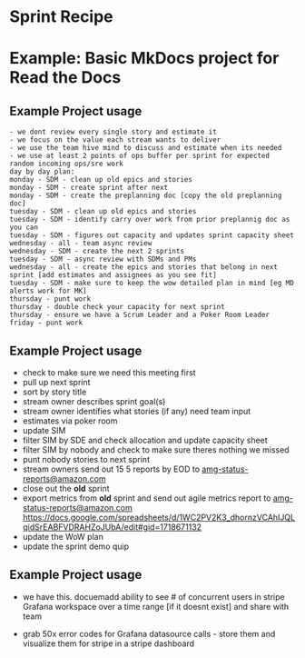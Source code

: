 # Sprint Recipe

Example: Basic MkDocs project for Read the Docs
===============================================

Example Project usage
---------------------
    - we dont review every single story and estimate it
    - we focus on the value each stream wants to deliver
    - we use the team hive mind to discuss and estimate when its needed
    - we use at least 2 points of ops buffer per sprint for expected random incoming ops/sre work
    day by day plan:
    monday - SDM - clean up old epics and stories
    monday - SDM - create sprint after next
    monday - SDM - create the preplanning doc [copy the old preplanning doc] 
    tuesday - SDM - clean up old epics and stories
    tuesday - SDM - identify carry over work from prior preplannig doc as you can
    tuesday - SDM - figures out capacity and updates sprint capacity sheet
    wednesday - all - team async review
    wednesday - SDM - create the next 2 sprints
    tuesday - SDM - async review with SDMs and PMs
    wednesday - all - create the epics and stories that belong in next sprint [add estimates and assignees as you see fit]  
    tuesday - SDM - make sure to keep the wow detailed plan in mind [eg MD alerts work for MK]
    thursday - punt work 
    thursday - double check your capacity for next sprint 
    thursday - ensure we have a Scrum Leader and a Poker Room Leader
    friday - punt work

Example Project usage
---------------------
- check to make sure we need this meeting first
- pull up next sprint
- sort by story title
- stream owner describes sprint goal(s)
- stream owner identifies what stories (if any) need team input 
- estimates via poker room 
- update SIM
- filter SIM by SDE and check allocation and update capacity sheet
- filter SIM by nobody and check to make sure theres nothing we missed
- punt nobody stories to next sprint
- stream owners send out 15 5 reports by EOD to amg-status-reports@amazon.com
- close out the **old** sprint
- export metrics from **old** sprint and send out agile metrics report to amg-status-reports@amazon.com
https://docs.google.com/spreadsheets/d/1WC2PV2K3_dhornzVCAhIJQLqidSrEABFVDRAHZoJUbA/edit#gid=1718671132
- update the WoW plan
- update the sprint demo quip

Example Project usage
---------------------
- we have this.
docuemadd ability to see # of concurrent users in stripe Grafana workspace over a time range [if it doesnt exist] and share with team

- grab 50x error codes for Grafana datasource calls - store them and visualize them for stripe in a stripe dashboard



